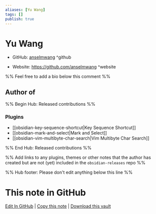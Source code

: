 ```yaml
---
aliases: [Yu Wang]
tags: []
publish: true
---
```


# Yu Wang

- GitHub: [anselmwang](https://github.com/anselmwang/) ^github
<!-- - Discord: `@` ^discord-->
- Website: <https://github.com/anselmwang> ^website
<!-- - [[Publish sites|Publish site]]: <https://> ^publish-->

%% Feel free to add a bio below this comment %%

## Author of

%% Begin Hub: Released contributions %%

### Plugins

- [[obsidian-key-sequence-shortcut|Key Sequence Shortcut]]
- [[obsidian-mark-and-select|Mark and Select]]
- [[obsidian-vim-multibyte-char-search|Vim Multibyte Char Search]]

%% End Hub: Released contributions %%

%% Add links to any plugins, themes or other notes that the author has created but are not (yet) included in the `obsidian-releases` repo %%

<!--
### Unlisted plugins
-->

<!--
### Others
-->

<!--
## Sponsor this author
-->

<!-- - [[GitHub sponsors]]: [Sponsor @anselmwang on GitHub Sponsors](https://github.com/sponsors/anselmwang) ^github-sponsor-->
<!-- - [[Buy me a coffee]]: <https://> ^buy-me-a-coffee-->
<!-- - [[PayPal]]: <https://> ^paypal-->
<!-- - [[Patreon]]: <https://> ^patreon-->

<!--
## Follow this author
-->

<!-- - [[YouTube Channels|On YouTube]]: <https://> ^youtube-->
<!-- - Twitter: <https://> ^twitter-->
<!-- - ... -->

%% Hub footer: Please don't edit anything below this line %%

# This note in GitHub

<span class="git-footer">[Edit In GitHub](https://github.dev/obsidian-community/obsidian-hub/blob/main/01%20-%20Community/People/anselmwang.md "git-hub-edit-note") | [Copy this note](https://raw.githubusercontent.com/obsidian-community/obsidian-hub/main/01%20-%20Community/People/anselmwang.md "git-hub-copy-note") | [Download this vault](https://github.com/obsidian-community/obsidian-hub/archive/refs/heads/main.zip "git-hub-download-vault") </span>
